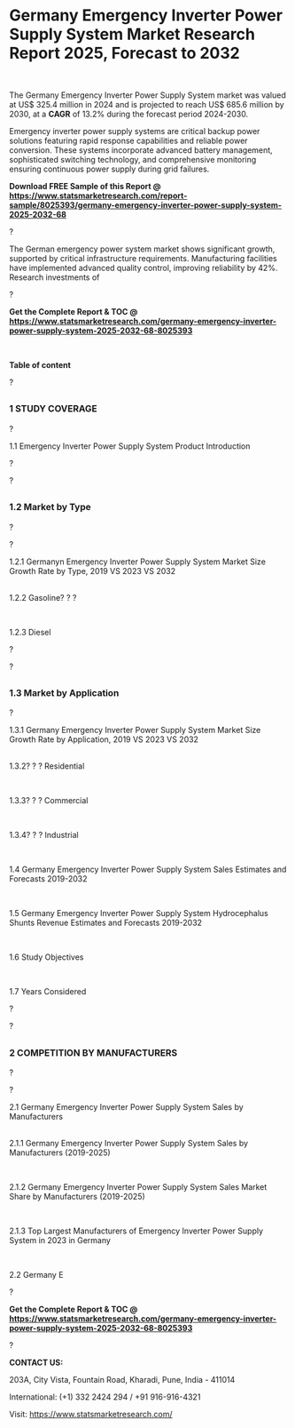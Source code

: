 <h1>Germany Emergency Inverter Power Supply System Market Research Report 2025, Forecast to 2032</h1><br/><p>The Germany Emergency Inverter Power Supply System market was valued at US$ 325.4 million in 2024 and is projected to reach US$ 685.6 million by 2030, at a <strong>CAGR</strong> of 13.2% during the forecast period 2024-2030.</p>
 
 
 
 <p>Emergency inverter power supply systems are critical backup power solutions featuring rapid response capabilities and reliable power conversion. These systems incorporate advanced battery management, sophisticated switching technology, and comprehensive monitoring ensuring continuous power supply during grid failures.</p>
 
 
 
 <div><b>Download FREE Sample of this Report @ <a href="https://www.statsmarketresearch.com/download-free-sample/8025393/germany-emergency-inverter-power-supply-system-2025-2032-68">https://www.statsmarketresearch.com/report-sample/8025393/germany-emergency-inverter-power-supply-system-2025-2032-68</a></b></div>
 
 
 
 <p>? </p>
 
 
 
 <p>The German emergency power system market shows significant growth, supported by critical infrastructure requirements. Manufacturing facilities have implemented advanced quality control, improving reliability by 42%. Research investments of</p>
 
 
 
 <p>? </p>
 
 
 
 <div><b>Get the Complete Report & TOC @ <a href="https://www.statsmarketresearch.com/germany-emergency-inverter-power-supply-system-2025-2032-68-8025393">https://www.statsmarketresearch.com/germany-emergency-inverter-power-supply-system-2025-2032-68-8025393</a></b></div>
 
 
 
 <p><br />
 
 <b>Table of content</b></p>
 
 
 
 <p>? </p>
 
 
 
 <h2><span style="font-size:16px"><strong>1 STUDY COVERAGE</strong></span></h2>
 
 
 
 <p>? </p>
 
 
 
 <p>1.1 Emergency Inverter Power Supply System Product Introduction</p>
 
 
 
 <p>? </p>
 
 
 
 <p>? </p>
 
 
 
 <h2><span style="font-size:16px"><strong>1.2 Market by Type</strong></span></h2>
 
 
 
 <p>? </p>
 
 
 
 <p>? </p>
 
 
 
 <p>1.2.1 Germanyn Emergency Inverter Power Supply System Market Size Growth Rate by Type, 2019 VS 2023 VS 2032<br />
 
 <br />
 
 1.2.2 Gasoline? ? ? <br />
 
 <br />
 
 1.2.3 Diesel<br />
 
 ? </p>
 
 
 
 <p>? </p>
 
 
 
 <h2><span style="font-size:16px"><strong>1.3 Market by Application</strong></span></h2>
 
 
 
 <p>? </p>
 
 
 
 <p>1.3.1 Germany Emergency Inverter Power Supply System Market Size Growth Rate by Application, 2019 VS 2023 VS 2032<br />
 
 <br />
 
 1.3.2? ? ? Residential<br />
 
 <br />
 
 1.3.3? ? ? Commercial<br />
 
 <br />
 
 1.3.4? ? ? Industrial<br />
 
 <br />
 
 1.4 Germany Emergency Inverter Power Supply System Sales Estimates and Forecasts 2019-2032<br />
 
 <br />
 
 1.5 Germany Emergency Inverter Power Supply System Hydrocephalus Shunts Revenue Estimates and Forecasts 2019-2032<br />
 
 <br />
 
 1.6 Study Objectives<br />
 
 <br />
 
 1.7 Years Considered</p>
 
 
 
 <p>? </p>
 
 
 
 <p>? </p>
 
 
 
 <h2><span style="font-size:16px"><strong>2 COMPETITION BY MANUFACTURERS</strong></span></h2>
 
 
 
 <p>? </p>
 
 
 
 <p>? </p>
 
 
 
 <p>2.1 Germany Emergency Inverter Power Supply System Sales by Manufacturers<br />
 
 <br />
 
 2.1.1 Germany Emergency Inverter Power Supply System Sales by Manufacturers (2019-2025)<br />
 
 <br />
 
 2.1.2 Germany Emergency Inverter Power Supply System Sales Market Share by Manufacturers (2019-2025)<br />
 
 <br />
 
 2.1.3 Top Largest Manufacturers of Emergency Inverter Power Supply System in 2023 in Germany<br />
 
 <br />
 
 2.2 Germany E</p>
 
 
 
 <p>? </p>
 
 
 
 <div><b>Get the Complete Report & TOC @ <a href="https://www.statsmarketresearch.com/germany-emergency-inverter-power-supply-system-2025-2032-68-8025393">https://www.statsmarketresearch.com/germany-emergency-inverter-power-supply-system-2025-2032-68-8025393</a></b></div>
 
 
 
 <p>? </p>
 
 
 
 <p><b>CONTACT US:</b><br />
 
 203A, City Vista, Fountain Road, Kharadi, Pune, India - 411014<br />
 
 International: (+1) 332 2424 294 / +91 916-916-4321<br />
 
 Visit: <a href="https://www.statsmarketresearch.com/">https://www.statsmarketresearch.com/</a></p>